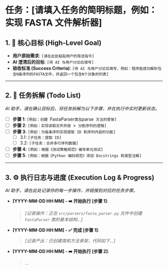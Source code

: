 <!--
本模板由 Gemini 2.5 Pro 创建，旨在将用户的简洁功能需求转化为一个结构化、可追踪、可执行的任务计划。

使用说明：
AI 助手你好，请你将自己定位为一名严谨的项目经理和资深开发者。
当我提出一个功能需求并提供此模板时，你的核心任务是：
1.  **澄清与定义**: 主动与我沟通，将我的原始需求（通常很简洁）转化为第 1 部分中清晰、明确的【核心目标】和【验收标准】。
2.  **拆解与规划**: 在我们确认目标后，你必须在第 2 部分为该任务制定一个分步的、逻辑清晰的【任务拆解 (Todo List)】。
3.  **执行与记录**: 严格按照 Todo List 的顺序执行任务。每完成一步，你都必须：
    a. 回到第 2 部分，用 `[x]` 更新对应任务的勾选框。
    b. 在第 3 部分的【执行日志】中，记录下你的具体操作、代码变更、关键决策或遇到的问题。
这个文档是我们之间关于本次任务的“单一事实来源”，它既是你的行动剧本，也是我的进度监控面板。
-->

# 任务：[请填入任务的简明标题，例如：实现 FASTA 文件解析器]

## 1. 🎯 核心目标 (High-Level Goal)

- **用户原始需求**: `[请在此处粘贴用户的简洁指令]`
- **AI 澄清后的目标**: `[待 AI 与用户讨论后填写]`
- **验收标准 (Success Criteria)**: `[待 AI 与用户讨论后填写，例如：程序能成功解析包含N条序列的FASTA文件，并返回一个包含N个对象的列表]`

---

## 2. 📝 任务拆解 (Todo List)
*AI 助手，请在确认目标后，将任务拆解为以下步骤，并在执行中实时更新状态。*

- [ ] **步骤 1**: `[例如：创建 `FastaParser` 类及 `parse` 方法的骨架]`
- [ ] **步骤 2**: `[例如：实现读取文件并按 `>` 分割序列的逻辑]`
- [ ] **步骤 3**: `[例如：为每条序列实现提取 ID 和序列内容的功能]`
  - [ ] 3.1: `[子任务：提取 ID]`
  - [ ] 3.2: `[子任务：合并多行序列数据]`
- [ ] **步骤 4**: `[例如：根据《测试策略规范》编写单元测试]`
- [ ] **步骤 5**: `[例如：根据《Python 编码规范》添加 Docstrings 和类型注解]`

---

## 3. ⚙️ 执行日志与进度 (Execution Log & Progress)

*AI 助手，请在此处记录你的每一步操作，并链接到对应的任务步骤。*

- **[YYYY-MM-DD HH:MM] - ➡️ 开始执行 [步骤 1]**:
  > *[记录操作：正在 `src/parsers/fasta_parser.py` 文件中创建 `FastaParser` 类的基本结构...]*

- **[YYYY-MM-DD HH:MM] - ✅ 完成 [步骤 1]**:
  > *[记录产出：已创建类和方法骨架，代码如下...]*

- **[YYYY-MM-DD HH:MM] - ➡️ 开始执行 [步骤 2]**:
  > *...*
